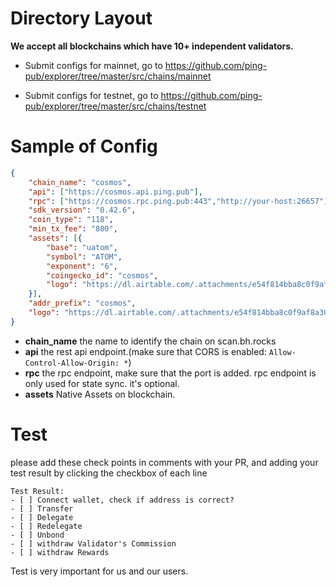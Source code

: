 # Directory Layout

**We accept all blockchains which have 10+ independent validators.**

- Submit configs for mainnet, go to https://github.com/ping-pub/explorer/tree/master/src/chains/mainnet

- Submit configs for testnet, go to https://github.com/ping-pub/explorer/tree/master/src/chains/testnet

# Sample of Config

```json
{
    "chain_name": "cosmos",
    "api": ["https://cosmos.api.ping.pub"], 
    "rpc": ["https://cosmos.rpc.ping.pub:443","http://your-host:26657"],
    "sdk_version": "0.42.6",
    "coin_type": "118",
    "min_tx_fee": "800",
    "assets": [{
        "base": "uatom",
        "symbol": "ATOM",
        "exponent": "6",
        "coingecko_id": "cosmos", 
        "logo": "https://dl.airtable.com/.attachments/e54f814bba8c0f9af8a3056020210de0/2d1155fb/cosmos-hub.svg"
    }],
    "addr_prefix": "cosmos",
    "logo": "https://dl.airtable.com/.attachments/e54f814bba8c0f9af8a3056020210de0/2d1155fb/cosmos-hub.svg"
}
```
- **chain_name** the name to identify the chain on scan.bh.rocks
- **api** the rest api endpoint.(make sure that CORS is enabled: `Allow-Control-Allow-Origin: *`)
- **rpc** the rpc endpoint, make sure that the port is added. rpc endpoint is only used for state sync. it's optional.
- **assets** Native Assets on blockchain. 
# Test 

please add these check points in comments with your PR, and adding your test result by clicking the checkbox of each line
```
Test Result:
- [ ] Connect wallet, check if address is correct? 
- [ ] Transfer
- [ ] Delegate
- [ ] Redelegate
- [ ] Unbond
- [ ] withdraw Validator's Commission
- [ ] withdraw Rewards
```
Test is very important for us and our users. 
